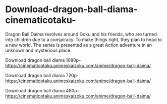 # Download-dragon-ball-diama-cinematicotaku-
Dragon Ball Daima revolves around Goku and his friends, who are turned into children due to a conspiracy. To make things right, they plan to head to a new world. The series is presented as a great Action adventure in an unknown and mysterious place.  

Download dragon ball diama 1080p-https://cinematicotaku.animeskaizoku.com/anime/dragon-ball-daima/

Download dragon ball diama 720p-https://cinematicotaku.animeskaizoku.com/anime/dragon-ball-daima/

Download dragon ball diama 480p-https://cinematicotaku.animeskaizoku.com/anime/dragon-ball-daima/

